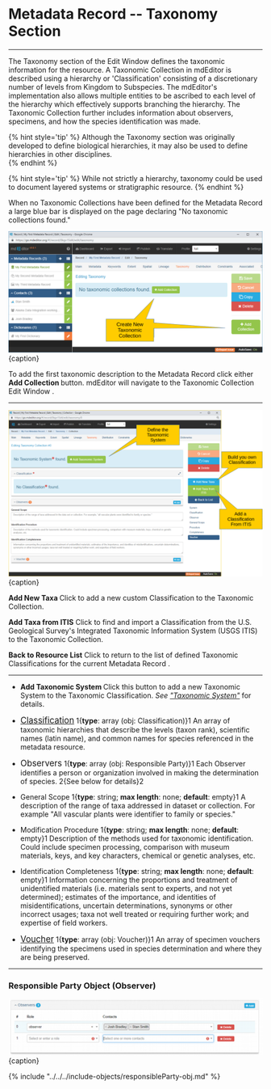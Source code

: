 # Metadata Record -- Taxonomy Section
---

The <span class="md-section">Taxonomy</span> section of the <span class="md-window">Edit Window</span> defines the taxonomic information for the resource.  A <span class="md-panel"> Taxonomic Collection </span> in mdEditor is described using a hierarchy or 'Classification' consisting of a discretionary number of levels from Kingdom to Subspecies.  The mdEditor's implementation also allows multiple entities to be ascribed to each level of the hierarchy which effectively supports branching the hierarchy.  The <span class="md-panel"> Taxonomic Collection </span> further includes information about observers, specimens, and how the species identification was made. 

{% hint style='tip' %}
  Although the <span class="md-section">Taxonomy</span> section was originally developed to define biological hierarchies, it may also be used to define hierarchies in other disciplines.  
{% endhint %}

{% hint style='tip' %}
  While not strictly a hierarchy, taxonomy could be used to document layered systems or stratigraphic resource.
{% endhint %}

When no <span class="md-panel">Taxonomic Collections</span> have been defined for the <span class="md-panel">Metadata Record</span> a large blue bar is displayed on the page declaring "No taxonomic collections found."  

![Taxonomy Section with no Taxonomic Collections Defined](/assets/reference/edit-objects/metadata/taxonomy/taxonomy-start.png) {caption}

To add the first taxonomic description to the <span class="md-panel"> Metadata Record </span> click either <strong class="btn btn-success btn-xs"> <i class="fa fa-plus"> </i> Add Collection </strong> button.  mdEditor will navigate to the <span class="md-panel"> Taxonomic Collection </span> <span class="md-window"> Edit Window </span>.

---

![Taxonomy Collection Edit Window](/assets/reference/edit-objects/metadata/taxonomy/taxonomy-editWindow.png){caption}

<strong class="btn btn-info btn-xs"> <i class="fa fa-plus"> </i> Add New Taxa </strong> Click to add a new custom <span class="md-panel">Classification</span> to the <span class="md-panel">Taxonomic Collection</span>.  
  
<strong class="btn btn-success btn-xs"> <i class="fa fa-plus"> </i> Add Taxa from ITIS</strong> Click to find and import a <span class="md-panel">Classification</span> from the U.S. Geological Survey's Integrated Taxonomic Information System (USGS ITIS) to the <span class="md-panel">Taxonomic Collection</span>.  
   
<strong class="btn btn-primary btn-xs"> <i class="fa fa-arrow-left"> </i> Back to Resource List</strong> Click to return to the list of defined <span class="md-panel">Taxonomic Classifications</span> for the current <span class="md-panel"> Metadata Record </span>. 

---

* <strong class="btn btn-success btn-xs"> <i class="fa fa-plus"> </i> Add Taxonomic System </strong> <i class="fa fa-asterisk required" title="Required"> </i> Click this button to add a new <span class="md-panel">Taxonomic System</span> to the <span class="md-panel">Taxonomic Classification</span>.   *See ["Taxonomic System"](taxonomy-system.md)* for details.

* [<span class="md-panel" style="font-size: larger">Classification</span>](taxonomy-classification.md) 1{**type**: array (obj: <span class="md-panel">Classification</span>)}1 <i class="fa fa-asterisk required" title="Required">  </i> An array of taxonomic hierarchies that describe the levels (taxon rank), scientific names (latin name), and common names for species referenced in the metadata resource. 

* <span class="md-panel" style="font-size: larger">Observers</span> 1{**type**: array (obj: <span class="md-panel">Responsible Party</span>)}1 Each <span class="md-panel">Observer</span> identifies a person or organization involved in making the determination of species.  2{See below for details}2

* <span class="md-element">General Scope</span> 1{**type**: string; **max length**: none; **default**: empty}1   A description of the range of taxa addressed in dataset or collection.  For example "All vascular plants were identifier to family or species." 

* <span class="md-element">Modification Procedure</span> 1{**type**: string; **max length**: none; **default**: empty}1   Description of the methods used for taxonomic identification. Could include specimen processing, comparison with museum materials, keys, and key characters, chemical or genetic analyses, etc. 

* <span class="md-element">Identification Completeness</span> 1{**type**: string; **max length**: none; **default**: empty}1   Information concerning the proportions and treatment of unidentified materials (i.e. materials sent to experts, and not yet determined); estimates of the importance, and identities of misidentifications, uncertain determinations, synonyms or other incorrect usages; taxa not well treated or requiring further work; and expertise of field workers. 

* [<span class="md-panel" style="font-size: larger">Voucher</span>](taxonomy-voucher.md) 1{**type**: array (obj: <span class="md-panel">Voucher</span>)}1  An array of specimen vouchers identifying the specimens used in species determination and where they are being preserved. 

---

### Responsible Party Object (Observer)

![Taxonomy Observer Array](/assets/reference/edit-objects/metadata/taxonomy/taxonomy-observer-array.png){caption}

{% include "../../../include-objects/responsibleParty-obj.md" %}
